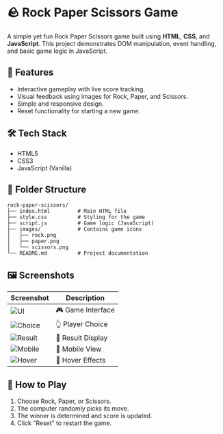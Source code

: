 # 🪨 Rock Paper Scissors Game

A simple yet fun Rock Paper Scissors game built using **HTML**, **CSS**, and **JavaScript**. This project demonstrates DOM manipulation, event handling, and basic game logic in JavaScript.

## 🚀 Features

- Interactive gameplay with live score tracking.
- Visual feedback using images for Rock, Paper, and Scissors.
- Simple and responsive design.
- Reset functionality for starting a new game.

## 🛠️ Tech Stack

- HTML5
- CSS3
- JavaScript (Vanilla)

## 📁 Folder Structure

```
rock-paper-scissors/
├── index.html         # Main HTML file
├── style.css          # Styling for the game
├── script.js          # Game logic (JavaScript)
├── images/            # Contains game icons
│   ├── rock.png
│   ├── paper.png
│   └── scissors.png
└── README.md          # Project documentation
```

## 🖼️ Screenshots


| Screenshot | Description |
|-----------|-------------|
| ![UI](images/ui.png) | 🎮 Game Interface |
| ![Choice](images/round-play.png) | 👆 Player Choice |
| ![Result](images/game-result.png) | 🤖 Result Display |
| ![Mobile](images/reset-button.png) | 📱 Mobile View |
| ![Hover](images/mobile-view.png) | 🎨 Hover Effects |


## 🧠 How to Play

1. Choose Rock, Paper, or Scissors.
2. The computer randomly picks its move.
3. The winner is determined and score is updated.
4. Click "Reset" to restart the game.

